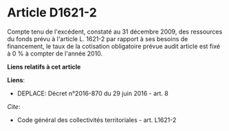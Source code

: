 # Article D1621-2

Compte tenu de l'excédent, constaté au 31 décembre 2009, des ressources du fonds prévu à l'article L. 1621-2 par rapport à
ses besoins de financement, le taux de la cotisation obligatoire prévue audit article est fixé à 0 % à compter de l'année
2010.

**Liens relatifs à cet article**

**Liens**:

  - DEPLACE: Décret n°2016-870 du 29 juin 2016 - art. 8

_Cite_:

  - Code général des collectivités territoriales - art. L1621-2
